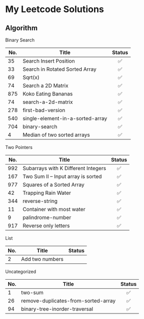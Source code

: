 # My Leetcode Solutions

## Algorithm

Binary Search

| No.  | Title                            | Status |
| ---- | -------------------------------- | :----: |
| 35   | Search Insert Position           |   ✅    |
| 33   | Search in Rotated Sorted Array   |   ✅    |
| 69   | Sqrt(x)                          |   ✅    |
| 74   | Search a 2D Matrix               |   ✅    |
| 875  | Koko Eating Bananas              |   ✅    |
| 74   | search-a-2d-matrix               |   ✅    |
| 278  | first-bad-version                |   ✅    |
| 540  | single-element-in-a-sorted-array |   ✅    |
| 704  | binary-search                    |   ✅    |
| 4    | Median of two sorted arrays      |   ✅    |

Two Pointers


| No.  | Title                               | Status |
| ---- | ----------------------------------- | :----: |
| 992  | Subarrays with K Different Integers |   ✅    |
| 167  | Two Sum II – Input array is sorted  |   ✅    |
| 977  | Squares of a Sorted Array           |   ✅    |
| 42   | Trapping Rain Water                 |   ✅    |
| 344  | reverse-string                      |   ✅    |
| 11   | Container with most water           |   ✅    |
| 9    | palindrome-number                   |   ✅    |
| 917  | Reverse only letters                |   ✅    |

List


| No.  | Title           | Status |
| ---- | --------------- | :----: |
| 2    | Add two numbers |        |

Uncategorized


| No.  | Title                               | Status |
| ---- | ----------------------------------- | :----: |
| 1    | two-sum                             |   ✅    |
| 26   | remove-duplicates-from-sorted-array |   ✅    |
| 94   | binary-tree-inorder-traversal       |   ✅    |